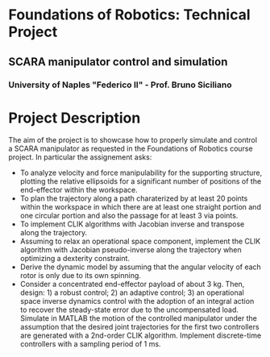 # Foundations of Robotics: Technical Project
## SCARA manipulator control and simulation
### University of Naples "Federico II" - Prof. Bruno Siciliano

# Project Description

The aim of the project is to showcase how to properly simulate and control a SCARA manipulator as requested in the Foundations of Robotics course project. In particular the assignement asks:

- To analyze velocity and force manipulability for the supporting structure, plotting the relative ellipsoids for a significant number of positions of the end-effector within the workspace.
- To plan the trajectory along a path charaterized by at least 20 points within the workspace in which there are at least one straight portion and one circular portion and also the passage for at least 3 via points.
- To implement CLIK algorithms with Jacobian inverse and transpose along the trajectory.
- Assuming to relax an operational space component, implement the CLIK algorithm with Jacobian pseudo-inverse
along the trajectory when optimizing a dexterity constraint.
- Derive the dynamic model by assuming that the angular velocity of each rotor is only due to its own spinning.
- Consider a concentrated end-effector payload of about 3 kg. Then, design: 1) a robust control; 2) an adaptive control; 3) an operational space inverse dynamics control with the adoption of an integral action to recover the steady-state error due to the uncompensated load. Simulate in MATLAB the motion of the controlled manipulator under the assumption that the desired joint trajectories for the first two controllers are generated with a 2nd-order CLIK algorithm. Implement discrete-time controllers with a sampling period of 1 ms.
